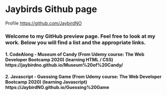 <h1>Jaybirds Github page</h1>

Profile
https://github.com/JaybirdNO


<h3>Welcome to my GitHub preview page. Feel free to look at my work.
Below you will find a list and the appropriate links.</h3>

<h4>
1. CodeAlong - Museum of Candy (From Udemy course: The Web Developer Bootcamp 2020) (learning HTML / CSS)
https://jaybirdno.github.io/Museum%20of%20Candy/
</h4>
<h4>
2. Javascript - Guessing Game (From Udemy course: The Web Developer Bootcamp 2020) (learning Javascript)
https://JaybirdNO.github.io/Guessing%20Game
</h4>
